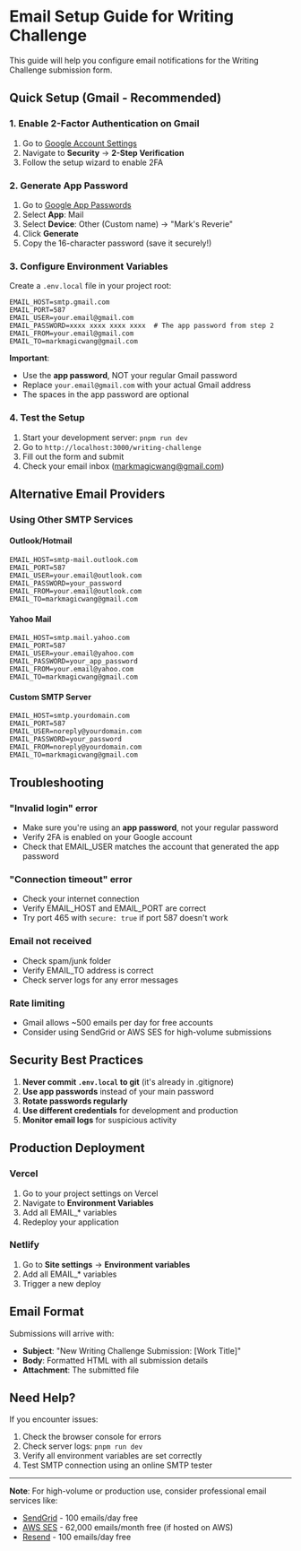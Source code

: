 # Email Setup Guide for Writing Challenge

This guide will help you configure email notifications for the Writing Challenge submission form.

## Quick Setup (Gmail - Recommended)

### 1. Enable 2-Factor Authentication on Gmail
1. Go to [Google Account Settings](https://myaccount.google.com/)
2. Navigate to **Security** → **2-Step Verification**
3. Follow the setup wizard to enable 2FA

### 2. Generate App Password
1. Go to [Google App Passwords](https://myaccount.google.com/apppasswords)
2. Select **App**: Mail
3. Select **Device**: Other (Custom name) → "Mark's Reverie"
4. Click **Generate**
5. Copy the 16-character password (save it securely!)

### 3. Configure Environment Variables
Create a `.env.local` file in your project root:

```env
EMAIL_HOST=smtp.gmail.com
EMAIL_PORT=587
EMAIL_USER=your.email@gmail.com
EMAIL_PASSWORD=xxxx xxxx xxxx xxxx  # The app password from step 2
EMAIL_FROM=your.email@gmail.com
EMAIL_TO=markmagicwang@gmail.com
```

**Important**: 
- Use the **app password**, NOT your regular Gmail password
- Replace `your.email@gmail.com` with your actual Gmail address
- The spaces in the app password are optional

### 4. Test the Setup
1. Start your development server: `pnpm run dev`
2. Go to `http://localhost:3000/writing-challenge`
3. Fill out the form and submit
4. Check your email inbox (markmagicwang@gmail.com)

## Alternative Email Providers

### Using Other SMTP Services

#### Outlook/Hotmail
```env
EMAIL_HOST=smtp-mail.outlook.com
EMAIL_PORT=587
EMAIL_USER=your.email@outlook.com
EMAIL_PASSWORD=your_password
EMAIL_FROM=your.email@outlook.com
EMAIL_TO=markmagicwang@gmail.com
```

#### Yahoo Mail
```env
EMAIL_HOST=smtp.mail.yahoo.com
EMAIL_PORT=587
EMAIL_USER=your.email@yahoo.com
EMAIL_PASSWORD=your_app_password
EMAIL_FROM=your.email@yahoo.com
EMAIL_TO=markmagicwang@gmail.com
```

#### Custom SMTP Server
```env
EMAIL_HOST=smtp.yourdomain.com
EMAIL_PORT=587
EMAIL_USER=noreply@yourdomain.com
EMAIL_PASSWORD=your_password
EMAIL_FROM=noreply@yourdomain.com
EMAIL_TO=markmagicwang@gmail.com
```

## Troubleshooting

### "Invalid login" error
- Make sure you're using an **app password**, not your regular password
- Verify 2FA is enabled on your Google account
- Check that EMAIL_USER matches the account that generated the app password

### "Connection timeout" error
- Check your internet connection
- Verify EMAIL_HOST and EMAIL_PORT are correct
- Try port 465 with `secure: true` if port 587 doesn't work

### Email not received
- Check spam/junk folder
- Verify EMAIL_TO address is correct
- Check server logs for any error messages

### Rate limiting
- Gmail allows ~500 emails per day for free accounts
- Consider using SendGrid or AWS SES for high-volume submissions

## Security Best Practices

1. **Never commit `.env.local` to git** (it's already in .gitignore)
2. **Use app passwords** instead of your main password
3. **Rotate passwords regularly**
4. **Use different credentials** for development and production
5. **Monitor email logs** for suspicious activity

## Production Deployment

### Vercel
1. Go to your project settings on Vercel
2. Navigate to **Environment Variables**
3. Add all EMAIL_* variables
4. Redeploy your application

### Netlify
1. Go to **Site settings** → **Environment variables**
2. Add all EMAIL_* variables
3. Trigger a new deploy

## Email Format

Submissions will arrive with:
- **Subject**: "New Writing Challenge Submission: [Work Title]"
- **Body**: Formatted HTML with all submission details
- **Attachment**: The submitted file

## Need Help?

If you encounter issues:
1. Check the browser console for errors
2. Check server logs: `pnpm run dev`
3. Verify all environment variables are set correctly
4. Test SMTP connection using an online SMTP tester

---

**Note**: For high-volume or production use, consider professional email services like:
- [SendGrid](https://sendgrid.com/) - 100 emails/day free
- [AWS SES](https://aws.amazon.com/ses/) - 62,000 emails/month free (if hosted on AWS)
- [Resend](https://resend.com/) - 100 emails/day free

